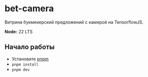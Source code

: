 # bet-camera

Витрина букмекерский предложений с камерой на TensorflowJS.

**Node:** 22 LTS

## Начало работы

* Установите [pnpm](https://pnpm.io/installation)
* `pnpm install`
* `pnpm dev`